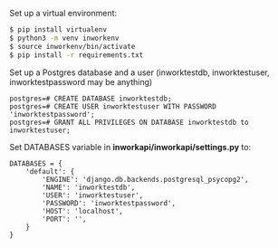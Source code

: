 Set up a virtual environment:
```sh
$ pip install virtualenv
$ python3 -m venv inworkenv
$ source inworkenv/bin/activate
$ pip install -r requirements.txt
```

Set up a Postgres database and a user
(inworktestdb, inworktestuser, inworktestpassword may be anything)
```
postgres=# CREATE DATABASE inworktestdb;
postgres=# CREATE USER inworktestuser WITH PASSWORD 'inworktestpassword';
postgres=# GRANT ALL PRIVILEGES ON DATABASE inworktestdb to inworktestuser;
```
Set DATABASES variable in **inworkapi/inworkapi/settings.py** to:
```
DATABASES = {
    'default': {
        'ENGINE': 'django.db.backends.postgresql_psycopg2', 
        'NAME': 'inworktestdb',
        'USER': 'inworktestuser',
        'PASSWORD': 'inworktestpassword',
        'HOST': 'localhost',
        'PORT': '',
    }
}
```